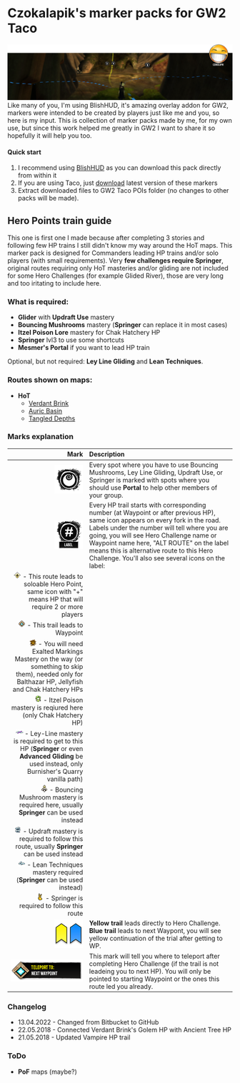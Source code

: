 # Czokalapik's marker packs for GW2 Taco  
![](https://raw.githubusercontent.com/czokalapik/Czokalapik-s-Guides-for-GW2Taco/main/Data/CzokalapiksGuides/git-instructions/cz_hp_run_screen.png)
Like many of you, I'm using BlishHUD, it's amazing overlay addon for GW2, markers were intended to be created by players just like me and you, so here is my input. This is collection of marker packs made by me, for my own use, but since this work helped me greatly in GW2 I want to share it so hopefully it will help you too.

#### Quick start  
1. I recommend using [BlishHUD](https://blishhud.com/) as you can download this pack directly from within it
2. If you are using Taco, just [download](https://github.com/czokalapik/Czokalapik-s-Guides-for-GW2Taco/releases) latest version of these markers
3. Extract downloaded files to GW2 Taco POIs folder (no changes to other packs will be made).

## Hero Points train guide  
This one is first one I made because after completing 3 stories and following few HP trains I still didn't know my way around the HoT maps. This marker pack is designed for Commanders leading HP trains and/or solo players (with small requirements). Very **few challenges require Springer**, original routes requiring only HoT masteries and/or gliding are not included for some Hero Challenges (for example Glided River), those are very long and too iritating to include here.

### What is required:
* **Glider** with **Updraft Use** mastery
* **Bouncing Mushrooms** mastery (**Springer** can replace it in most cases)
* **Itzel Poison Lore** mastery for Chak Hatchery HP
* **Springer** lvl3 to use some shortcuts
* **Mesmer's Portal** if you want to lead HP train

Optional, but not required: **Ley Line Gliding** and **Lean Techniques**.

### Routes shown on maps:
* **HoT**
	* [Verdant Brink](https://raw.githubusercontent.com/czokalapik/Czokalapik-s-Guides-for-GW2Taco/main/Data/CzokalapiksGuides/git-instructions/VB.jpg)
	* [Auric Basin](https://raw.githubusercontent.com/czokalapik/Czokalapik-s-Guides-for-GW2Taco/main/Data/CzokalapiksGuides/git-instructions/AB.jpg)
	* [Tangled Depths](https://raw.githubusercontent.com/czokalapik/Czokalapik-s-Guides-for-GW2Taco/main/Data/CzokalapiksGuides/git-instructions/TD.jpg)

### Marks explanation
Mark  | Description 
-: | :-
![](https://raw.githubusercontent.com/czokalapik/Czokalapik-s-Guides-for-GW2Taco/main/Data/CzokalapiksGuides/git-instructions/cz_git_portal.png)  | Every spot where you have to use Bouncing Mushrooms, Ley Line Gliding, Updraft Use, or Springer is marked with spots where you should use **Portal** to help other members of your group.
![](https://raw.githubusercontent.com/czokalapik/Czokalapik-s-Guides-for-GW2Taco/main/Data/CzokalapiksGuides/git-instructions/cz_git_num_label.png) | Every HP trail starts with corresponding number (at Waypoint or after previous HP), same icon appears on every fork in the road. Labels under the number will tell where you are going, you will see Hero Challenge name or Waypoint name here, "ALT ROUTE" on the label means this is alternative route to this Hero Challenge. You'll also see several icons on the label: 
| ![](https://raw.githubusercontent.com/czokalapik/Czokalapik-s-Guides-for-GW2Taco/main/Data/CzokalapiksGuides/git-instructions/cz_git_labels_hp.png) - This route leads to soloable Hero Point, same icon with "+" means HP that will require 2 or more players
| ![](https://raw.githubusercontent.com/czokalapik/Czokalapik-s-Guides-for-GW2Taco/main/Data/CzokalapiksGuides/git-instructions/cz_git_labels_wp.png) - This trail leads to Waypoint
| ![](https://raw.githubusercontent.com/czokalapik/Czokalapik-s-Guides-for-GW2Taco/main/Data/CzokalapiksGuides/git-instructions/cz_git_labels_exaltedmarkings.png) - You will need Exalted Markings Mastery on the way (or something to skip them), needed only for Balthazar HP, Jellyfish and Chak Hatchery HPs
| ![](https://raw.githubusercontent.com/czokalapik/Czokalapik-s-Guides-for-GW2Taco/main/Data/CzokalapiksGuides/git-instructions/cz_git_labels_itzelpoison.png) - Itzel Poison mastery is reqiured here (only Chak Hatchery HP)
| ![](https://raw.githubusercontent.com/czokalapik/Czokalapik-s-Guides-for-GW2Taco/main/Data/CzokalapiksGuides/git-instructions/cz_git_labels_leyline.png) - Ley-Line mastery is required to get to this HP (**Springer** or even  **Advanced Gliding** be used instead, only Burnisher's Quarry vanilla path)
| ![](https://raw.githubusercontent.com/czokalapik/Czokalapik-s-Guides-for-GW2Taco/main/Data/CzokalapiksGuides/git-instructions/cz_git_labels_mushroom.png) - Bouncing Mushroom mastery is required here, usually **Springer** can be used instead
| ![](https://raw.githubusercontent.com/czokalapik/Czokalapik-s-Guides-for-GW2Taco/main/Data/CzokalapiksGuides/git-instructions/cz_git_labels_updraft.png) - Updraft mastery is required to follow this route, usually **Springer** can be used instead
| ![](https://raw.githubusercontent.com/czokalapik/Czokalapik-s-Guides-for-GW2Taco/main/Data/CzokalapiksGuides/git-instructions/cz_git_labels_lean.png) - Lean Techniques mastery required (**Springer** can be used instead)
| ![](https://raw.githubusercontent.com/czokalapik/Czokalapik-s-Guides-for-GW2Taco/main/Data/CzokalapiksGuides/git-instructions/cz_git_labels_springer.png) - Springer is required to follow this route
![](https://raw.githubusercontent.com/czokalapik/Czokalapik-s-Guides-for-GW2Taco/main/Data/CzokalapiksGuides/git-instructions/cz_git_trail.png) | **Yellow trail** leads directly to Hero Challenge. **Blue trail** leads to next Waypont, you will see yellow continuation of the trial after getting to WP.
![](https://raw.githubusercontent.com/czokalapik/Czokalapik-s-Guides-for-GW2Taco/main/Data/CzokalapiksGuides/git-instructions/cz_git_signs_tp_to.png) | This mark will tell you where to teleport after completing Hero Challenge (if the trail is not leadeing you to next HP). You will only be pointed to starting Waypoint or the ones this route led you already.

### Changelog
* 13.04.2022 - Changed from Bitbucket to GitHub 
* 22.05.2018 - Connected Verdant Brink's Golem HP with Ancient Tree HP
* 21.05.2018 - Updated Vampire HP trail

### ToDo
* **PoF** maps (maybe?)
